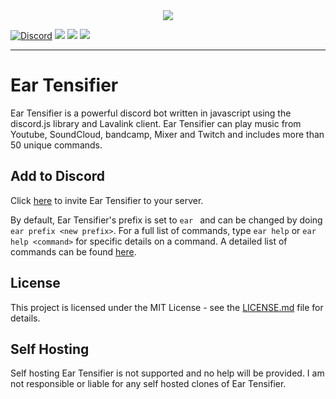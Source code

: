 <div align="center">
    <a href="https://botlist.space/bot/472714545723342848?utm_source=bls&utm_medium=widget&utm_campaign=472714545723342848">
    <img src="https://api.botlist.space/widget/472714545723342848/4?background=FFFFFF">
</a>
</div>

[![Discord](https://discordapp.com/api/guilds/473426453204172811/embed.png?style=shield)](https://discord.gg/xKgKMAP)
![](https://botlist.space/bot/472714545723342848/badge?property=servers&style=flat-square&color=7089da)
![](https://botlist.space/bot/472714545723342848/badge?property=shards&style=flat-square&color=7089da)
![](https://botlist.space/bot/472714545723342848/badge?property=status&style=flat-square&color=7089da)

<hr>

# Ear Tensifier
Ear Tensifier is a powerful discord bot written in javascript using the discord.js library and Lavalink client. Ear Tensifier can play music from Youtube, SoundCloud, bandcamp, Mixer and Twitch and includes more than 50 unique commands.

## Add to Discord
Click [here](https://eartensifier.net/invite) to invite Ear Tensifier to your server. 

By default, Ear Tensifier's prefix is set to `ear `  and can be changed by doing `ear prefix <new prefix>`. For a full list of commands, type `ear help` or `ear help <command>` for specific details on a command. A detailed list of commands can be found [here](https://eartensifier.net/commands).

## License
This project is licensed under the MIT License - see the [LICENSE.md](LICENSE.md) file for details.

## Self Hosting
Self hosting Ear Tensifier is not supported and no help will be provided. I am not responsible or liable for any self hosted clones of Ear Tensifier.
